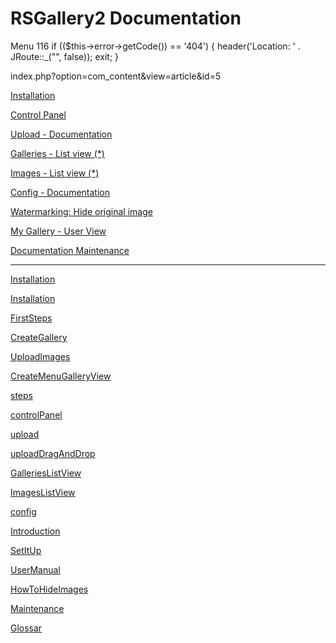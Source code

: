 



# RSGallery2 Documentation

Menu 116
if (($this->error->getCode()) == '404')
{
	header('Location: ' . JRoute::_("", false));
  exit;
}


index.php?option=com_content&view=article&id=5
<p><a href="index.php?option=com_content&amp;view=article&amp;id=31&amp;catid=13">Installation</a></p>
<p><a href="index.php?option=com_content&amp;view=article&amp;id=92&amp;catid=36">Control Panel</a></p>
<p><a href="index.php?option=com_content&amp;view=article&amp;id=51&amp;catid=22">Upload - Documentation</a></p>
<p><a href="index.php?option=com_content&amp;view=article&amp;id=78&amp;catid=28">Galleries - List view (*)</a></p>
<p><a href="index.php?option=com_content&amp;view=article&amp;id=77&amp;catid=29">Images - List view (*)</a></p>
<p><a href="index.php?option=com_content&amp;view=article&amp;id=47&amp;catid=27">Config - Documentation</a></p>
<p><a href="index.php?option=com_content&amp;view=article&amp;id=58&amp;catid=25">Watermarking: Hide original image</a></p>
<p><a href="index.php?option=com_content&amp;view=article&amp;id=55&amp;catid=24">My Gallery - User View</a></p>
<p><a href="index.php?option=com_content&amp;view=article&amp;id=91&amp;catid=35">Documentation Maintenance</a></p>

----------------------------------------

[Installation](http://www.rsgallery2.org/index.php/documentation/get-started-documentation/ "GetStarted")

[Installation](http://www.rsgallery2.org/index.php?/option=com_content&amp;view=article&amp;id=31&amp;catid=13 "./GetStarted/01.Installation.md")

[FirstSteps](http://www.rsgallery2.org/index.php/documentation/ "./GetStarted/02.FirstSteps.md")

[CreateGallery](http://www.rsgallery2.org/index.php/documentation/ "./GetStarted/03.CreateGallery.md")

[UploadImages](http://www.rsgallery2.org/index.php/documentation/ "./GetStarted/04.UploadImages.md")

[CreateMenuGalleryView](http://www.rsgallery2.org/index.php/documentation/ "./GetStarted/05.CreateMenuGalleryView.md")

[steps](http://www.rsgallery2.org/index.php/documentation/ "./GetStarted/06.NextSteps.md")

[controlPanel](http://www.rsgallery2.org/index.php/documentation/ "./ControlPanel/controlPanel.md")



[upload](http://www.rsgallery2.org/index.php/documentation/upload/51-upload-documentation "./Upload/upload.md")


[uploadDragAndDrop](http://www.rsgallery2.org/index.php/documentation/upload/ "./Upload/uploadDragAndDrop.md")

[GalleriesListView](http://www.rsgallery2.org/index.php/documentation/ "./GalleryDoc/GalleriesListView.md")

[ImagesListView](http://www.rsgallery2.org/index.php/documentation/ "./ImageDoc/ImagesListView.md")

[config](http://www.rsgallery2.org/index.php/documentation/ "./Config/config.md")

[Introduction](http://www.rsgallery2.org/index.php/documentation/ "./MyGalleries/MyGalleries.Introduction.md")

[SetItUp](http://www.rsgallery2.org/index.php/documentation/ "./MyGalleries/MyGalleries.SetItUp.md")

[UserManual](http://www.rsgallery2.org/index.php/documentation/ "./MyGalleries/MyGalleries.UserManual.md")

[HowToHideImages](http://www.rsgallery2.org/index.php/documentation/ "./General/HowToHideImages.md")

[Maintenance](http://www.rsgallery2.org/index.php/documentation/ "./Maintenance/Maintenance.md")

[Glossar](http://www.rsgallery2.org/index.php/documentation/ "./Glossar.md")
